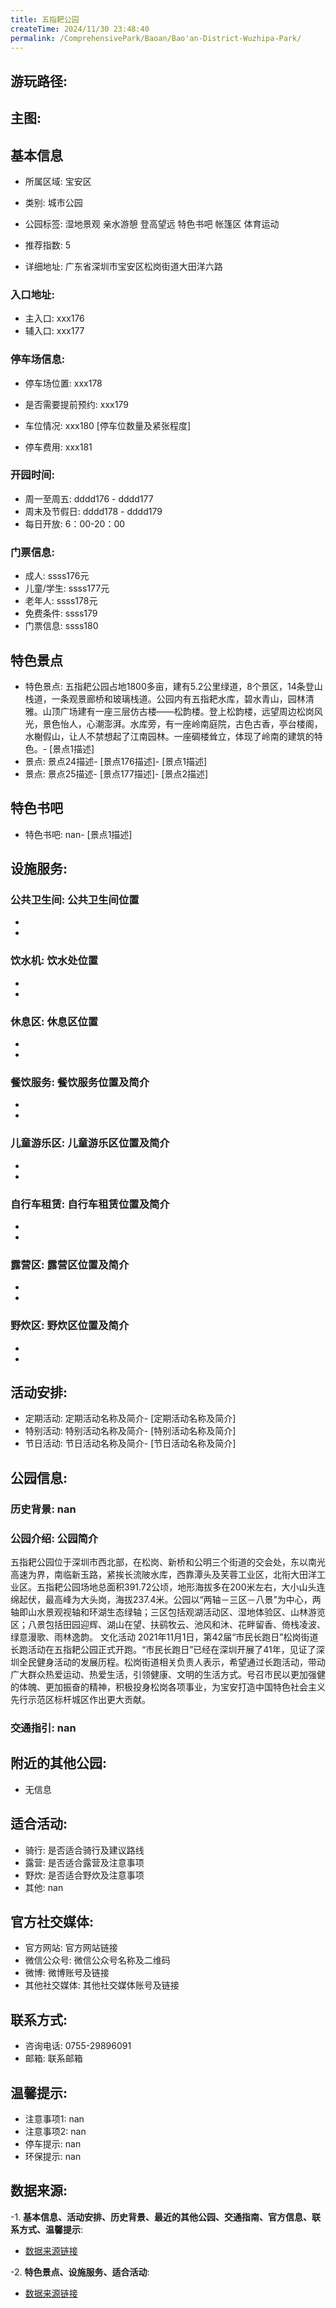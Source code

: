 ```yaml
---
title: 五指耙公园
createTime: 2024/11/30 23:48:40
permalink: /ComprehensivePark/Baoan/Bao'an-District-Wuzhipa-Park/
---
```


## 游玩路径:


## 主图:
<ImageCard
image="https://cgj.sz.gov.cn/img/4/4006/4006114/10775593.png"
title= "五指耙公园"
description= "公园简介
五指耙公园位于深圳市西北部，在松岗、新桥和公明三个街道的交会处，东以南光高速为界，南临新玉路，紧挨长流陂水库，西靠潭头及芙蓉工业区，北衔大田洋工业区。"
date="2024/11/30"
href="/"
author="深圳公园"
/>

## 基本信息

- 所属区域: 宝安区

- 类别: 城市公园

- 公园标签: 湿地景观 亲水游憩 登高望远 特色书吧 帐篷区 体育运动

- 推荐指数: 5

- 详细地址: 广东省深圳市宝安区松岗街道大田洋六路

### 入口地址:
- 主入口: xxx176
- 辅入口: xxx177
### 停车场信息:
- 停车场位置: xxx178

- 是否需要提前预约: xxx179

- 车位情况: xxx180 [停车位数量及紧张程度]

- 停车费用: xxx181

### 开园时间:
- 周一至周五: dddd176 - dddd177
- 周末及节假日: dddd178 - dddd179
- 每日开放: 6：00-20：00

### 门票信息:
- 成人: ssss176元
- 儿童/学生: ssss177元
- 老年人: ssss178元
- 免费条件: ssss179
- 门票信息: ssss180
## 特色景点
- 特色景点: 五指耙公园占地1800多亩，建有5.2公里绿道，8个景区，14条登山栈道，一条观景廊桥和玻璃栈道。公园内有五指耙水库，碧水青山，园林清雅。山顶广场建有一座三层仿古楼——松韵楼。登上松韵楼，远望周边松岗风光，景色怡人，心潮澎湃。水库旁，有一座岭南庭院，古色古香，亭台楼阁，水榭假山，让人不禁想起了江南园林。一座碉楼耸立，体现了岭南的建筑的特色。- [景点1描述]
- 景点: 景点24描述- [景点176描述]- [景点1描述]
- 景点: 景点25描述- [景点177描述]- [景点2描述]
## 特色书吧
- 特色书吧: nan- [景点1描述]
## 设施服务:
### 公共卫生间: 公共卫生间位置
- 
- 
### 饮水机: 饮水处位置
- 
- 
### 休息区: 休息区位置
- 
- 
### 餐饮服务: 餐饮服务位置及简介
- 
- 
### 儿童游乐区: 儿童游乐区位置及简介
- 
- 
### 自行车租赁: 自行车租赁位置及简介
- 
- 
### 露营区: 露营区位置及简介
- 
- 
### 野炊区: 野炊区位置及简介

- 
- 
## 活动安排:
- 定期活动: 定期活动名称及简介- [定期活动名称及简介]
- 特别活动: 特别活动名称及简介- [特别活动名称及简介]
- 节日活动: 节日活动名称及简介- [节日活动名称及简介]
## 公园信息:
### 历史背景: nan
### 公园介绍: 公园简介
五指耙公园位于深圳市西北部，在松岗、新桥和公明三个街道的交会处，东以南光高速为界，南临新玉路，紧挨长流陂水库，西靠潭头及芙蓉工业区，北衔大田洋工业区。五指耙公园场地总面积391.72公顷，地形海拔多在200米左右，大小山头连绵起伏，最高峰为大头岗，海拔237.4米。公园以“两轴－三区－八景”为中心，两轴即山水景观视轴和环湖生态绿轴；三区包括观湖活动区、湿地体验区、山林游览区；八景包括田园迎辉、湖山在望、扶鹞牧云、池风和沐、花畔留香、倚栈凌波、绿意漫歌、雨林逸韵。
文化活动
2021年11月1日，第42届“市民长跑日”松岗街道长跑活动在五指耙公园正式开跑。“市民长跑日”已经在深圳开展了41年，见证了深圳全民健身活动的发展历程。松岗街道相关负责人表示，希望通过长跑活动，带动广大群众热爱运动、热爱生活，引领健康、文明的生活方式。号召市民以更加强健的体魄、更加振奋的精神，积极投身松岗各项事业，为宝安打造中国特色社会主义先行示范区标杆城区作出更大贡献。
### 交通指引: nan

## 附近的其他公园:
- 无信息

## 适合活动:
- 骑行: 是否适合骑行及建议路线
- 露营: 是否适合露营及注意事项
- 野炊: 是否适合野炊及注意事项
- 其他: nan

## 官方社交媒体:
- 官方网站: 官方网站链接
- 微信公众号: 微信公众号名称及二维码
- 微博: 微博账号及链接
- 其他社交媒体: 其他社交媒体账号及链接

## 联系方式:
- 咨询电话: 0755-29896091
- 邮箱: 联系邮箱

## 温馨提示:
- 注意事项1: nan
- 注意事项2: nan
- 停车提示: nan
- 环保提示: nan

## 数据来源:
-1. **基本信息、活动安排、历史背景、最近的其他公园、交通指南、官方信息、联系方式、温馨提示**:
- [数据来源链接](https://cgj.sz.gov.cn/xsmh/gysz/csgy/content/post_10775593.html)

-2. **特色景点、设施服务、适合活动**:
- [数据来源链接](https://cgj.sz.gov.cn/xsmh/gysz/csgy/content/post_10775593.html)

